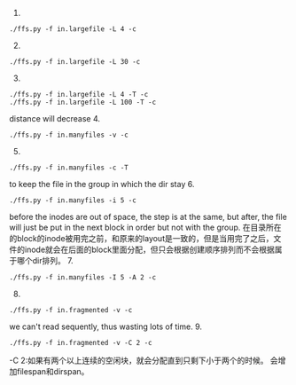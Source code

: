 1.  
```
./ffs.py -f in.largefile -L 4 -c
```
2.  
```
./ffs.py -f in.largefile -L 30 -c
```
3.  
```
./ffs.py -f in.largefile -L 4 -T -c
./ffs.py -f in.largefile -L 100 -T -c
```
distance will decrease
4.  
```
./ffs.py -f in.manyfiles -v -c
```
5.  
```
./ffs.py -f in.manyfiles -c -T
```
to keep the file in the group in which the dir stay
6.  
```  
./ffs.py -f in.manyfiles -i 5 -c
```
before the inodes are out of space, the step is at the same, but after, the file will just be put in the next block in order but not with the group.
在目录所在的block的inode被用完之前，和原来的layout是一致的，但是当用完了之后，文件的inode就会在后面的block里面分配，但只会根据创建顺序排列而不会根据属于哪个dir排列。
7.  
```
./ffs.py -f in.manyfiles -I 5 -A 2 -c
```
8.  
```
./ffs.py -f in.fragmented -v -c
```
we can't read sequently, thus wasting lots of time.
9.  
```
./ffs.py -f in.fragmented -v -C 2 -c
```
-C 2:如果有两个以上连续的空闲块，就会分配直到只剩下小于两个的时候。
会增加filespan和dirspan。